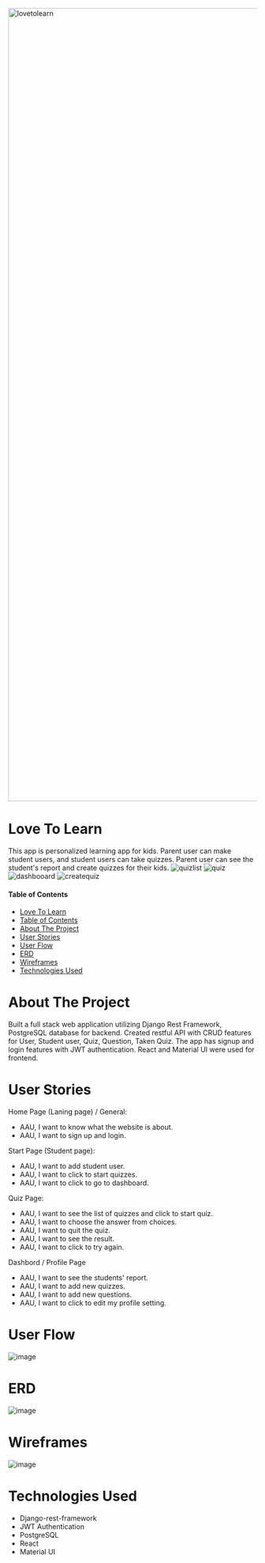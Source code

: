 <img width="1606" alt="lovetolearn" src="https://user-images.githubusercontent.com/47770303/168734224-12463490-be57-4419-8196-717952cd1381.png">

# Love To Learn
This app is personalized learning app for kids. Parent user can make student users, and student users can take quizzes. Parent user can see the student's report and create quizzes for their kids.
![quizlist](https://user-images.githubusercontent.com/47770303/168732610-e94319f5-e77b-4b11-9e93-4795b4cdaf67.png)
![quiz](https://user-images.githubusercontent.com/47770303/168732325-6449213d-eb24-44a9-a07d-a0acd6563f25.png)
![dashbooard](https://user-images.githubusercontent.com/47770303/168732280-39b15082-86a4-4cf8-aa81-df2bf72648cd.png)
![createquiz](https://user-images.githubusercontent.com/47770303/168732360-f3e011c6-3d14-4086-857d-d4cc9934ba1a.png)


#### Table of Contents  
- [Love To Learn](#love-to-learn)
- [Table of Contents](#table-of-contents)
- [About The Project](#about-the-project)
- [User Stories](#user-stories)
- [User Flow](#user-flow)
- [ERD](#erd)
- [Wireframes](#wireframes)
- [Technologies Used](#technologies-used)

# About The Project  
Built a full stack web application utilizing Django Rest Framework, PostgreSQL database for backend. Created restful API with CRUD features for User, Student user, Quiz, Question, Taken Quiz. The app has signup and login features with JWT authentication. React and Material UI were used for frontend. 

# User Stories
Home Page (Laning page) / General:
- AAU, I want to know what the website is about.  
- AAU, I want to sign up and login. 

Start Page (Student page):
- AAU, I want to add student user.
- AAU, I want to click to start quizzes.
- AAU, I want to click to go to dashboard.

Quiz Page:
- AAU, I want to see the list of quizzes and click to start quiz.
- AAU, I want to choose the answer from choices.
- AAU, I want to quit the quiz.
- AAU, I want to see the result.
- AAU, I want to click to try again.

Dashbord / Profile Page
- AAU, I want to see the students' report.
- AAU, I want to add new quizzes.
- AAU, I want to add new questions.
- AAU, I want to click to edit my profile setting.

# User Flow
 ![image](https://user-images.githubusercontent.com/47770303/163765706-9464c79b-7534-48a4-87a6-19fde655b2f5.png)

# ERD
![image](https://user-images.githubusercontent.com/47770303/166606636-fe0a2be2-0f07-4219-b7d7-3a8a3e0abd19.png)

# Wireframes
![image](https://user-images.githubusercontent.com/47770303/163695304-c7b953ef-619a-4774-b34b-ebea1fdc1f65.png)

# Technologies Used
- Django-rest-framework
- JWT Authentication
- PostgreSQL
- React
- Material UI

